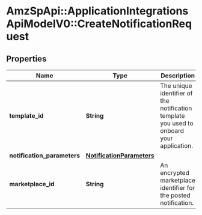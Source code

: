 # AmzSpApi::ApplicationIntegrationsApiModelV0::CreateNotificationRequest

## Properties
Name | Type | Description | Notes
------------ | ------------- | ------------- | -------------
**template_id** | **String** | The unique identifier of the notification template you used to onboard your application. | 
**notification_parameters** | [**NotificationParameters**](NotificationParameters.md) |  | 
**marketplace_id** | **String** | An encrypted marketplace identifier for the posted notification. | [optional] 

